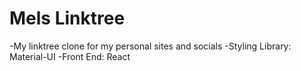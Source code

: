 # Mels Linktree

-My linktree clone for my personal sites and socials
-Styling Library: Material-UI
-Front End: React
